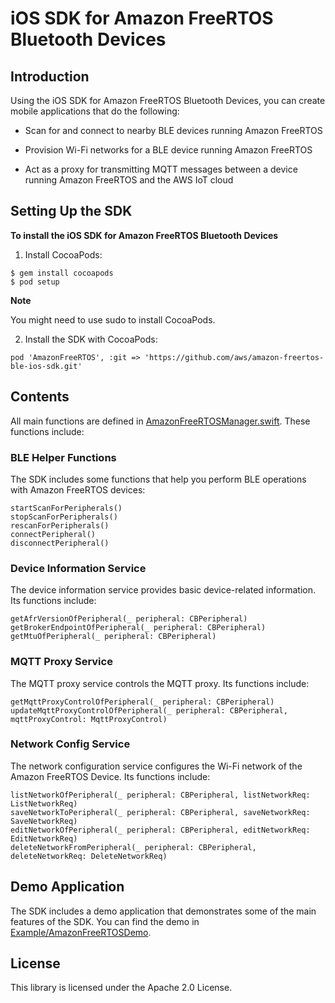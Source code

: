 # iOS SDK for Amazon FreeRTOS Bluetooth Devices

## Introduction

Using the iOS SDK for Amazon FreeRTOS Bluetooth Devices, you can create mobile applications that do the following:

- Scan for and connect to nearby BLE devices running Amazon FreeRTOS

- Provision Wi-Fi networks for a BLE device running Amazon FreeRTOS

- Act as a proxy for transmitting MQTT messages between a device running Amazon FreeRTOS and the AWS IoT cloud

## Setting Up the SDK

**To install the iOS SDK for Amazon FreeRTOS Bluetooth Devices**

1. Install CocoaPods:
```
$ gem install cocoapods
$ pod setup
```

**Note** 

You might need to use sudo to install CocoaPods.

2. Install the SDK with CocoaPods:
```
pod 'AmazonFreeRTOS', :git => 'https://github.com/aws/amazon-freertos-ble-ios-sdk.git'
```

## Contents

All main functions are defined in [AmazonFreeRTOSManager.swift](AmazonFreeRTOS/AmazonFreeRTOSManager.swift). These functions include:

### BLE Helper Functions

The SDK includes some functions that help you perform BLE operations with Amazon FreeRTOS devices:

```
startScanForPeripherals()
stopScanForPeripherals()
rescanForPeripherals()
connectPeripheral()
disconnectPeripheral()
```

### Device Information Service 

The device information service provides basic device-related information. Its functions include:

```
getAfrVersionOfPeripheral(_ peripheral: CBPeripheral)
getBrokerEndpointOfPeripheral(_ peripheral: CBPeripheral)
getMtuOfPeripheral(_ peripheral: CBPeripheral)
```

### MQTT Proxy Service 

The MQTT proxy service controls the MQTT proxy. Its functions include:

```
getMqttProxyControlOfPeripheral(_ peripheral: CBPeripheral)
updateMqttProxyControlOfPeripheral(_ peripheral: CBPeripheral, mqttProxyControl: MqttProxyControl)
```

### Network Config Service 

The network configuration service configures the Wi-Fi network of the Amazon FreeRTOS Device. Its functions include:

```
listNetworkOfPeripheral(_ peripheral: CBPeripheral, listNetworkReq: ListNetworkReq)
saveNetworkToPeripheral(_ peripheral: CBPeripheral, saveNetworkReq: SaveNetworkReq)
editNetworkOfPeripheral(_ peripheral: CBPeripheral, editNetworkReq: EditNetworkReq)
deleteNetworkFromPeripheral(_ peripheral: CBPeripheral, deleteNetworkReq: DeleteNetworkReq)
```

## Demo Application

The SDK includes a demo application that demonstrates some of the main features of the SDK. You can find the demo in [Example/AmazonFreeRTOSDemo](Example/AmazonFreeRTOSDemo).

## License

This library is licensed under the Apache 2.0 License. 
